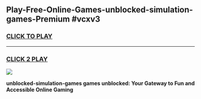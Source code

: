 
## Play-Free-Online-Games-unblocked-simulation-games-Premium #vcxv3
<h3>
<a href="https://premium.freeplayer.one?title=unblocked-simulation-games&ref=8M">CLICK TO PLAY</a></h3>
<hr>

<h3>
<a href="https://premium.freeplayer.one?title=unblocked-simulation-games&ref=8M">CLICK 2 PLAY</a>
  
</h3>

<a href="https://premium.freeplayer.one?title=unblocked-simulation-games&ref=8M"><img src="https://clearcache.store/games.png"></a>


**unblocked-simulation-games games unblocked: Your Gateway to Fun and Accessible Online Gaming**
